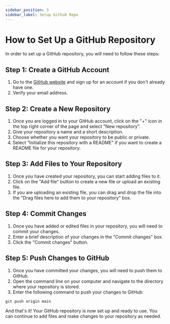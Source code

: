 ```yaml
---
sidebar_position: 3
sidebar_label: Setup Github Repo
---
```


# How to Set Up a GitHub Repository

In order to set up a GitHub repository, you will need to follow these steps:

## Step 1: Create a GitHub Account

1. Go to the [GitHub website](https://github.com/) and sign up for an account if you don't already have one.
2. Verify your email address.

## Step 2: Create a New Repository

1. Once you are logged in to your GitHub account, click on the "+" icon in the top right corner of the page and select "New repository".
2. Give your repository a name and a short description.
3. Choose whether you want your repository to be public or private.
4. Select "Initialize this repository with a README" if you want to create a README file for your repository.

## Step 3: Add Files to Your Repository

1. Once you have created your repository, you can start adding files to it.
2. Click on the "Add file" button to create a new file or upload an existing file.
3. If you are uploading an existing file, you can drag and drop the file into the "Drag files here to add them to your repository" box.

## Step 4: Commit Changes

1. Once you have added or edited files in your repository, you will need to commit your changes.
2. Enter a brief description of your changes in the "Commit changes" box.
3. Click the "Commit changes" button.

## Step 5: Push Changes to GitHub

1. Once you have committed your changes, you will need to push them to GitHub.
2. Open the command line on your computer and navigate to the directory where your repository is stored.
3. Enter the following command to push your changes to GitHub:

`git push origin main`

And that's it! Your GitHub repository is now set up and ready to use. You can continue to add files and make changes to your repository as needed.
